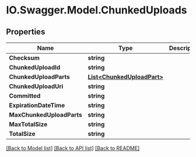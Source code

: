 # IO.Swagger.Model.ChunkedUploads
## Properties

Name | Type | Description | Notes
------------ | ------------- | ------------- | -------------
**Checksum** | **string** |  | [optional] 
**ChunkedUploadId** | **string** |  | [optional] 
**ChunkedUploadParts** | [**List&lt;ChunkedUploadPart&gt;**](ChunkedUploadPart.md) |  | [optional] 
**ChunkedUploadUri** | **string** |  | [optional] 
**Committed** | **string** |  | [optional] 
**ExpirationDateTime** | **string** |  | [optional] 
**MaxChunkedUploadParts** | **string** |  | [optional] 
**MaxTotalSize** | **string** |  | [optional] 
**TotalSize** | **string** |  | [optional] 

[[Back to Model list]](../README.md#documentation-for-models) [[Back to API list]](../README.md#documentation-for-api-endpoints) [[Back to README]](../README.md)

